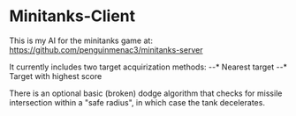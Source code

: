 Minitanks-Client
================

This is my AI for the minitanks game at: https://github.com/penguinmenac3/minitanks-server

It currently includes two target acquirization methods:
--* Nearest target
--* Target with highest score

There is an optional basic (broken) dodge algorithm that checks for missile intersection within a "safe radius", in which case the tank decelerates.
